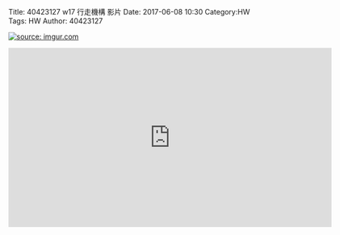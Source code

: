 Title: 40423127 w17 行走機構 影片
Date: 2017-06-08 10:30
Category:HW
Tags: HW
Author: 40423127

<a href="http://imgur.com/N7FEdqS"><img src="http://i.imgur.com/N7FEdqS.png" title="source: imgur.com" /></a>

<iframe src="https://player.vimeo.com/video/222340552" width="640" height="355" frameborder="0" webkitallowfullscreen mozallowfullscreen allowfullscreen></iframe>
